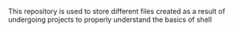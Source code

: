 This repository is used to store different files created as a result of undergoing projects to properly understand the basics of shell
